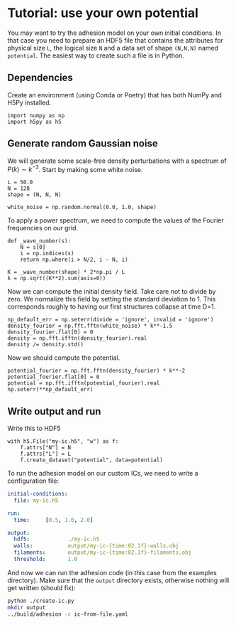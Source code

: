 # Tutorial: use your own potential
You may want to try the adhesion model on your own initial conditions. In that case you need to prepare an HDF5 file that contains the attributes for physical size `L`, the logical size `N` and a data set of shape `(N,N,N)` named `potential`. The easiest way to create such a file is in Python.

## Dependencies
Create an environment (using Conda or Poetry) that has both NumPy and H5Py installed.

``` {.python file=examples/create_ic.py #create-ic}
import numpy as np
import h5py as h5
```

## Generate random Gaussian noise
We will generate some scale-free density perturbations with a spectrum of $P(k) \sim k^{-3}$. Start by making some white noise.

``` {.python #create-ic}
L = 50.0
N = 128
shape = (N, N, N)

white_noise = np.random.normal(0.0, 1.0, shape)
```

To apply a power spectrum, we need to compute the values of the Fourier frequencies on our grid.

``` {.python #create-ic}
def _wave_number(s):
    N = s[0]
    i = np.indices(s)
    return np.where(i > N/2, i - N, i)

K = _wave_number(shape) * 2*np.pi / L
k = np.sqrt((K**2).sum(axis=0))
```

Now we can compute the initial density field. Take care not to divide by zero. We normalize this field by setting the standard deviation to 1. This corresponds roughly to having our first structures collapse at time D=1.

``` {.python #create-ic}
np_default_err = np.seterr(divide = 'ignore', invalid = 'ignore')
density_fourier = np.fft.fftn(white_noise) * k**-1.5
density_fourier.flat[0] = 0
density = np.fft.ifftn(density_fourier).real
density /= density.std()
```

Now we should compute the potential.

``` {.python #create-ic}
potential_fourier = np.fft.fftn(density_fourier) * k**-2
potential_fourier.flat[0] = 0
potential = np.fft.ifftn(potential_fourier).real
np.seterr(**np_default_err)
```

## Write output and run
Write this to HDF5

``` {.python #create-ic}
with h5.File("my-ic.h5", "w") as f:
    f.attrs["N"] = N
    f.attrs["L"] = L
    f.create_dataset("potential", data=potential)
```

To run the adhesion model on our custom ICs, we need to write a configuration file:

``` {.yaml file=examples/ic-from-file.yaml}
initial-conditions:
  file: my-ic.h5

run:
  time:     [0.5, 1.0, 2.0]

output:
  hdf5:            ./my-ic.h5
  walls:           output/my-ic-{time:02.1f}-walls.obj
  filaments:       output/my-ic-{time:02.1f}-filaments.obj
  threshold:       1.0
```

And now we can run the adhesion code (in this case from the examples directory). Make sure that the `output` directory exists, otherwise nothing will get written (should fix):

```bash
python ./create-ic.py
mkdir output
../build/adhesion -c ic-from-file.yaml
```

